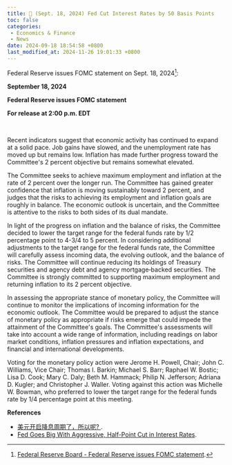 ```yaml
---
title: 📰 (Sept. 18, 2024) Fed Cut Interest Rates by 50 Basis Points
toc: false
categories:
 - Economics & Finance
 - News
date: 2024-09-18 18:54:58 +0800
last_modified_at: 2024-11-26 19:01:33 +0800
---
```


Federal Reserve issues FOMC statement on Sept. 18, 2024[^1]:

<div class="quote--left" markdown="1">

**September 18, 2024**

**Federal Reserve issues FOMC statement**

**For release at 2:00 p.m. EDT**

<br>

Recent indicators suggest that economic activity has continued to expand at a solid pace. Job gains have slowed, and the unemployment rate has moved up but remains low. Inflation has made further progress toward the Committee's 2 percent objective but remains somewhat elevated.

The Committee seeks to achieve maximum employment and inflation at the rate of 2 percent over the longer run. The Committee has gained greater confidence that inflation is moving sustainably toward 2 percent, and judges that the risks to achieving its employment and inflation goals are roughly in balance. The economic outlook is uncertain, and the Committee is attentive to the risks to both sides of its dual mandate.

In light of the progress on inflation and the balance of risks, the Committee decided to lower the target range for the federal funds rate by 1/2 percentage point to 4-3/4 to 5 percent. In considering additional adjustments to the target range for the federal funds rate, the Committee will carefully assess incoming data, the evolving outlook, and the balance of risks. The Committee will continue reducing its holdings of Treasury securities and agency debt and agency mortgage‑backed securities. The Committee is strongly committed to supporting maximum employment and returning inflation to its 2 percent objective.

In assessing the appropriate stance of monetary policy, the Committee will continue to monitor the implications of incoming information for the economic outlook. The Committee would be prepared to adjust the stance of monetary policy as appropriate if risks emerge that could impede the attainment of the Committee's goals. The Committee's assessments will take into account a wide range of information, including readings on labor market conditions, inflation pressures and inflation expectations, and financial and international developments.

Voting for the monetary policy action were Jerome H. Powell, Chair; John C. Williams, Vice Chair; Thomas I. Barkin; Michael S. Barr; Raphael W. Bostic; Lisa D. Cook; Mary C. Daly; Beth M. Hammack; Philip N. Jefferson; Adriana D. Kugler; and Christopher J. Waller. Voting against this action was Michelle W. Bowman, who preferred to lower the target range for the federal funds rate by 1/4 percentage point at this meeting.

</div>

**References**

- [美元开启降息周期了，所以呢? ](https://www.youtube.com/watch?v=8C3HJGhI2JQ).
- [Fed Goes Big With Aggressive, Half-Point Cut in Interest Rates](https://www.usnews.com/news/economy/articles/2024-09-18/fed-goes-big-with-aggressive-half-point-cut-in-interest-rates).

[^1]: [Federal Reserve Board - Federal Reserve issues FOMC statement](https://www.federalreserve.gov/newsevents/pressreleases/monetary20240918a.htm).
